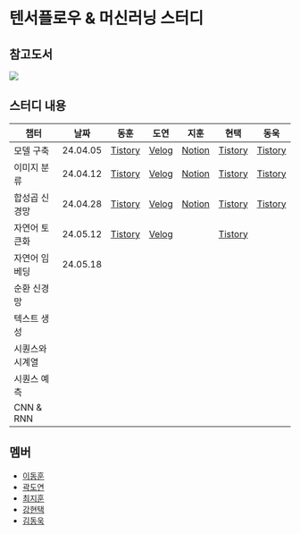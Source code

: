 # 텐서플로우 & 머신러닝 스터디

## 참고도서
<a href='https://www.oreilly.com/library/view/ai-and-machine/9781492078180/'><img src='https://learning.oreilly.com/library/cover/9781492078180/250w/'/></a>

## 스터디 내용
|챕터|날짜|동훈|도연|지훈|현택|동욱|
|---|---|---|---|---|---|---|
|모델 구축|24.04.05|[Tistory](https://h000ny.tistory.com/entry/TensorFlow-01-1%EC%B0%A8-%EB%B0%A9%EC%A0%95%EC%8B%9D-%ED%95%99%EC%8A%B5%ED%95%98%EA%B8%B0)|[Velog](https://velog.io/@karryun/%ED%85%90%EC%84%9C%ED%94%8C%EB%A1%9C%EC%9A%B0-%EC%8A%A4%ED%84%B0%EB%94%94-1%EC%A3%BC%EC%B0%A8AID)|[Notion](https://quark-mangosteen-fe1.notion.site/1-1-5c2f1193993c48199db7e7c110d90733)|[Tistory](https://corntofu.tistory.com/3)|[Tistory](https://shortwook.tistory.com/2)|
|이미지 분류|24.04.12|[Tistory](https://h000ny.tistory.com/entry/TensorFlow-01-%EC%9D%98%EB%A5%98-%EC%95%84%EC%9D%B4%ED%85%9C-%EC%9D%B8%EC%8B%9D%ED%95%98%EA%B8%B0)|[Velog](https://velog.io/@karryun/%ED%85%90%EC%84%9C%ED%94%8C%EB%A1%9C%EC%9A%B0-%EC%8A%A4%ED%84%B0%EB%94%94-2%EC%A3%BC%EC%B0%A8AID)|[Notion](https://quark-mangosteen-fe1.notion.site/2-36f7b6a80e084c31b8a4904e4faf4858)|[Tistory](https://corntofu.tistory.com/4)|[Tistory](https://shortwook.tistory.com/3)|
|합성곱 신경망|24.04.28|[Tistory](https://h000ny.tistory.com/entry/TensorFlow-03-1-%ED%95%A9%EC%84%B1%EA%B3%B1-%EC%8B%A0%EA%B2%BD%EB%A7%9D%EC%9C%BC%EB%A1%9C-%EC%9D%B4%EB%AF%B8%EC%A7%80-%EB%B6%84%EB%A5%98%ED%95%98%EA%B8%B0)|[Velog](https://velog.io/@karryun/3%EC%A3%BC%EC%B0%A8-%ED%8A%B9%EC%A7%95-%EA%B0%90%EC%A7%80%ED%95%A9%EC%84%B1%EA%B3%B1-%EC%8B%A0%EA%B2%BD%EB%A7%9D)|[Notion](https://quark-mangosteen-fe1.notion.site/3-baf2fff9d5aa405f9d63de6d9cf3b681)|[Tistory](https://corntofu.tistory.com/5)|[Tistory](https://shortwook.tistory.com/4)|
|자연어 토큰화|24.05.12|[Tistory](https://h000ny.tistory.com/entry/Tensorflow-04-%EC%9E%90%EC%97%B0%EC%96%B4-%EC%B2%98%EB%A6%AC-Tokneizer)|[Velog](https://velog.io/@karryun/4%EC%A3%BC%EC%B0%A8-%EC%9E%90%EC%97%B0%EC%96%B4-%EC%B2%98%EB%A6%AC-%EC%86%8C%EA%B0%9C%B2%BD%EB%A7%9D)||[Tistory](https://corntofu.tistory.com/6)||
|자연어 임베딩|24.05.18||
|순환 신경망||
|텍스트 생성||
|시퀀스와 시계열||
|시퀀스 예측||
|CNN & RNN||



## 멤버
- [이동훈](https://github.com/bluelemon61)
- [곽도연](https://github.com/Karryun)
- [최지훈](https://github.com/zihoonman)
- [강현택](https://github.com/radicalparty)
- [김동욱](https://github.com/shortwook)